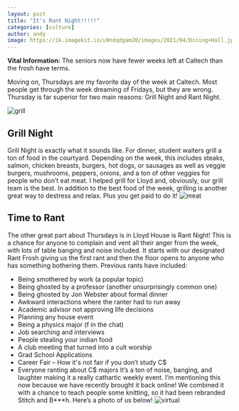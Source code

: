 ```yaml
---
layout: post
title: "It's Rant Night!!!!!" 
categories: [culture]
author: andy
image: https://ik.imagekit.io/u9ndqdgam20/images/2021/04/Dining+Hall.jpg
---
```



**Vital Information:** The seniors now have fewer weeks left at Caltech than the frosh have terms.

Moving on, Thursdays are my favorite day of the week at Caltech. Most people get through the week dreaming of Fridays, but they are wrong. Thursday is far superior for two main reasons: Grill Night and Rant Night.

![ grill ](https://ik.imagekit.io/u9ndqdgam20/images/2021/04/burgers.jpg)

## Grill Night

Grill Night is exactly what it sounds like. For dinner, student waiters grill a ton of food in the courtyard. Depending on the week, this includes steaks, salmon, chicken breasts, burgers, hot dogs, or sausages as well as veggie burgers, mushrooms, peppers, onions, and a ton of other veggies for people who don’t eat meat. I helped grill for Lloyd and, obviously, our grill team is the best. In addition to the best food of the week, grilling is another great way to destress and relax. Plus you get paid to do it!
![ meat ](https://ik.imagekit.io/u9ndqdgam20/images/2021/04/grill.jpg)

## Time to Rant

The other great part about Thursdays is in Lloyd House is Rant Night! This is a chance for anyone to complain and vent all their anger from the week, with lots of table banging and noise included. It starts with our designated Rant Frosh giving us the first rant and then the floor opens to anyone who has something bothering them. Previous rants have included:

* Being smothered by work (a popular topic)
* Being ghosted by a professor (another unsurprisingly common one)
* Being ghosted by Jon Webster about formal dinner
* Awkward interactions where the ranter had to run away
* Academic advisor not approving life decisions
* Planning any house event
* Being a physics major (f in the chat)
* Job searching and interviews
* People stealing your indian food
* A club meeting that turned into a cult worship
* Grad School Applications
* Career Fair – How it's not fair if you don’t study C$
* Everyone ranting about C$ majors
It’s a ton of noise, banging, and laughter making it a really cathartic weekly event. I’m mentioning this now because we have recently brought it back online! We combined it with a chance to teach people some knitting, so it had been rebranded Stitch and B***h. Here’s a photo of us below!
![ virtual ](https://ik.imagekit.io/u9ndqdgam20/images/2021/04/rant.png)
